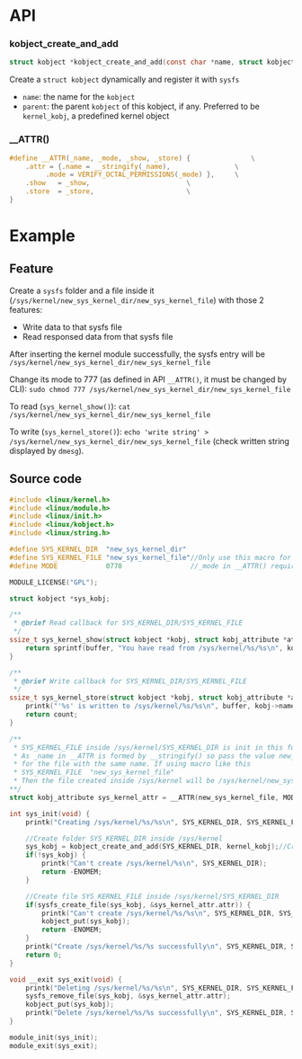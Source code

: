 # API

### kobject_create_and_add

```c
struct kobject *kobject_create_and_add(const char *name, struct kobject *parent);
```

Create a ``struct kobject`` dynamically and register it with ``sysfs``

* ``name``: the name for the ``kobject``
* ``parent``: the parent ``kobject`` of this kobject, if any. Preferred to be ``kernel_kobj``, a predefined kernel object

### __ATTR()

```c
#define __ATTR(_name, _mode, _show, _store) {				\
	.attr = {.name = __stringify(_name),				\
		 .mode = VERIFY_OCTAL_PERMISSIONS(_mode) },		\
	.show	= _show,						\
	.store	= _store,						\
}
```
# Example

## Feature

Create a ``sysfs`` folder and a file inside it (``/sys/kernel/new_sys_kernel_dir/new_sys_kernel_file``) with those 2 features:

* Write data to that sysfs file
* Read responsed data from that sysfs file

After inserting the kernel module successfully, the sysfs entry will be ``/sys/kernel/new_sys_kernel_dir/new_sys_kernel_file``

Change its mode to 777 (as defined in API ``__ATTR()``, it must be changed by CLI): ``sudo chmod 777 /sys/kernel/new_sys_kernel_dir/new_sys_kernel_file``
 
To read (``sys_kernel_show()``): ``cat /sys/kernel/new_sys_kernel_dir/new_sys_kernel_file``

To write (``sys_kernel_store()``): ``echo 'write string' > /sys/kernel/new_sys_kernel_dir/new_sys_kernel_file`` (check written string displayed by ``dmesg``).

## Source code

```c
#include <linux/kernel.h>
#include <linux/module.h>
#include <linux/init.h>
#include <linux/kobject.h>
#include <linux/string.h>

#define SYS_KERNEL_DIR	"new_sys_kernel_dir"
#define SYS_KERNEL_FILE	"new_sys_kernel_file"//Only use this macro for debugging
#define MODE 			0770				 //_mode in __ATTR() requires OTHER_WRITABLE = 0

MODULE_LICENSE("GPL");

struct kobject *sys_kobj;

/**
 * @brief Read callback for SYS_KERNEL_DIR/SYS_KERNEL_FILE
 */
ssize_t sys_kernel_show(struct kobject *kobj, struct kobj_attribute *attr, char *buffer) {
	return sprintf(buffer, "You have read from /sys/kernel/%s/%s\n", kobj->name, attr->attr.name);
}

/**
 * @brief Write callback for SYS_KERNEL_DIR/SYS_KERNEL_FILE
 */
ssize_t sys_kernel_store(struct kobject *kobj, struct kobj_attribute *attr, const char *buffer, size_t count) {
	printk("'%s' is written to /sys/kernel/%s/%s\n", buffer, kobj->name, attr->attr.name);
	return count;
}

/**
 * SYS_KERNEL_FILE inside /sys/kernel/SYS_KERNEL_DIR is init in this function
 * As _name in __ATTR is formed by __stringify() so pass the value new_sys_kernel_file
 * for the file with the same name. If using macro like this
 * SYS_KERNEL_FILE	"new_sys_kernel_file" 
 * Then the file created inside /sys/kernel will be /sys/kernel/new_sys_kernel_dir/'new_sys_kernel_file'
**/
struct kobj_attribute sys_kernel_attr = __ATTR(new_sys_kernel_file, MODE, sys_kernel_show, sys_kernel_store);

int sys_init(void) {
	printk("Creating /sys/kernel/%s/%s\n", SYS_KERNEL_DIR, SYS_KERNEL_FILE);

	//Create folder SYS_KERNEL_DIR inside /sys/kernel
	sys_kobj = kobject_create_and_add(SYS_KERNEL_DIR, kernel_kobj);//Create sys_kobj dynamically
	if(!sys_kobj) {
		printk("Can't create /sys/kernel/%s\n", SYS_KERNEL_DIR);
		return -ENOMEM;
	}

	//Create file SYS_KERNEL_FILE inside /sys/kernel/SYS_KERNEL_DIR
	if(sysfs_create_file(sys_kobj, &sys_kernel_attr.attr)) {
		printk("Can't create /sys/kernel/%s/%s\n", SYS_KERNEL_DIR, SYS_KERNEL_FILE);
		kobject_put(sys_kobj);
		return -ENOMEM;
	}
	printk("Create /sys/kernel/%s/%s successfully\n", SYS_KERNEL_DIR, SYS_KERNEL_FILE);
	return 0;
}

void __exit sys_exit(void) {
	printk("Deleting /sys/kernel/%s/%s\n", SYS_KERNEL_DIR, SYS_KERNEL_FILE);
	sysfs_remove_file(sys_kobj, &sys_kernel_attr.attr);
	kobject_put(sys_kobj);
	printk("Delete /sys/kernel/%s/%s successfully\n", SYS_KERNEL_DIR, SYS_KERNEL_FILE);
}

module_init(sys_init);
module_exit(sys_exit);
```
